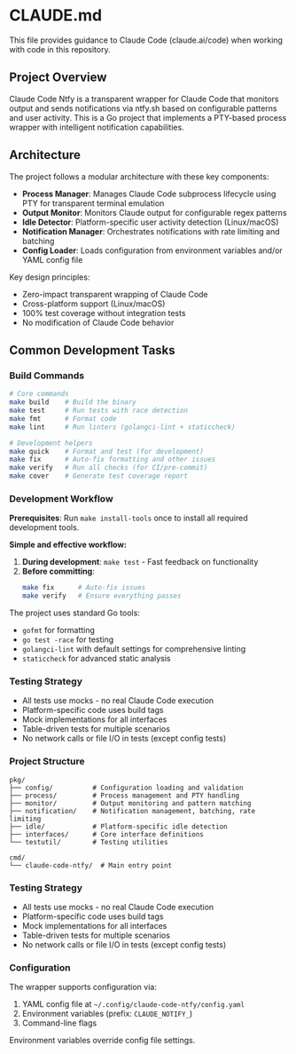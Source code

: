 # CLAUDE.md

This file provides guidance to Claude Code (claude.ai/code) when working with code in this repository.

## Project Overview

Claude Code Ntfy is a transparent wrapper for Claude Code that monitors output and sends notifications via ntfy.sh based on configurable patterns and user activity. This is a Go project that implements a PTY-based process wrapper with intelligent notification capabilities.

## Architecture

The project follows a modular architecture with these key components:

- **Process Manager**: Manages Claude Code subprocess lifecycle using PTY for transparent terminal emulation
- **Output Monitor**: Monitors Claude output for configurable regex patterns
- **Idle Detector**: Platform-specific user activity detection (Linux/macOS)
- **Notification Manager**: Orchestrates notifications with rate limiting and batching
- **Config Loader**: Loads configuration from environment variables and/or YAML config file

Key design principles:
- Zero-impact transparent wrapping of Claude Code
- Cross-platform support (Linux/macOS) 
- 100% test coverage without integration tests
- No modification of Claude Code behavior

## Common Development Tasks

### Build Commands
```bash
# Core commands
make build    # Build the binary
make test     # Run tests with race detection
make fmt      # Format code
make lint     # Run linters (golangci-lint + staticcheck)

# Development helpers
make quick    # Format and test (for development)
make fix      # Auto-fix formatting and other issues
make verify   # Run all checks (for CI/pre-commit)
make cover    # Generate test coverage report
```

### Development Workflow

**Prerequisites**: Run `make install-tools` once to install all required development tools.

**Simple and effective workflow:**

1. **During development**: `make test` - Fast feedback on functionality
2. **Before committing**:
   ```bash
   make fix      # Auto-fix issues
   make verify   # Ensure everything passes
   ```

The project uses standard Go tools:
- `gofmt` for formatting
- `go test -race` for testing
- `golangci-lint` with default settings for comprehensive linting
- `staticcheck` for advanced static analysis

### Testing Strategy
- All tests use mocks - no real Claude Code execution
- Platform-specific code uses build tags
- Mock implementations for all interfaces
- Table-driven tests for multiple scenarios
- No network calls or file I/O in tests (except config tests)

### Project Structure
```
pkg/
├── config/          # Configuration loading and validation
├── process/         # Process management and PTY handling
├── monitor/         # Output monitoring and pattern matching
├── notification/    # Notification management, batching, rate limiting
├── idle/            # Platform-specific idle detection
├── interfaces/      # Core interface definitions
└── testutil/        # Testing utilities

cmd/
└── claude-code-ntfy/  # Main entry point
```

### Testing Strategy
- All tests use mocks - no real Claude Code execution
- Platform-specific code uses build tags
- Mock implementations for all interfaces
- Table-driven tests for multiple scenarios
- No network calls or file I/O in tests (except config tests)

### Configuration
The wrapper supports configuration via:
1. YAML config file at `~/.config/claude-code-ntfy/config.yaml`
2. Environment variables (prefix: `CLAUDE_NOTIFY_`)
3. Command-line flags

Environment variables override config file settings.
